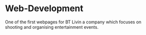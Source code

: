 # Web-Development

One of the first webpages for BT Livin a company which focuses on shooting and organising entertainment events. 
